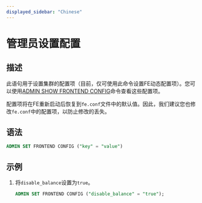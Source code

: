 ```yaml
---
displayed_sidebar: "Chinese"
---
```


# 管理员设置配置

## 描述

此语句用于设置集群的配置项（目前，仅可使用此命令设置FE动态配置项）。您可以使用[ADMIN SHOW FRONTEND CONFIG](ADMIN_SET_CONFIG.md)命令查看这些配置项。

配置项将在FE重新启动后恢复到`fe.conf`文件中的默认值。因此，我们建议您也修改`fe.conf`中的配置项，以防止修改的丢失。

## 语法

```sql
ADMIN SET FRONTEND CONFIG ("key" = "value")
```

## 示例

1. 将`disable_balance`设置为`true`。

    ```sql
    ADMIN SET FRONTEND CONFIG ("disable_balance" = "true");
    ```